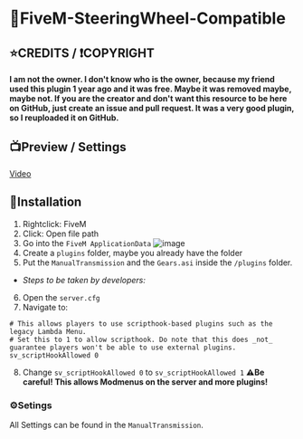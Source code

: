 # 🔧FiveM-SteeringWheel-Compatible

## ⭐CREDITS / ❗COPYRIGHT
**I am not the owner. I don't know who is the owner, because my friend used this plugin 1 year ago and it was free. Maybe it was removed maybe, maybe not.
If you are the creator and don't want this resource to be here on GitHub, just create an issue and pull request. It was a very good plugin, so I reuploaded it on GitHub.**

## 📺Preview / Settings
[Video](https://youtu.be/FqN7JuryX4A)

## 📗Installation
1. Rightclick:  FiveM
2. Click: Open file path
3. Go into the `FiveM ApplicationData`
![image](https://user-images.githubusercontent.com/60815764/153277781-cddad2fe-1c06-4628-a6b1-9b9534087934.png)
4. Create a `plugins` folder, maybe you already have the folder
5. Put the `ManualTransmission` and the `Gears.asi` inside the `/plugins` folder.
- _Steps to be taken by developers:_
6. Open the `server.cfg`
7. Navigate to:
```
# This allows players to use scripthook-based plugins such as the legacy Lambda Menu.
# Set this to 1 to allow scripthook. Do note that this does _not_ guarantee players won't be able to use external plugins.
sv_scriptHookAllowed 0
````
8. Change
```sv_scriptHookAllowed 0``` to ```sv_scriptHookAllowed 1```
**⚠️Be careful! This allows Modmenus on the server and more plugins!**

### ⚙️Setings
All Settings can be found in the `ManualTransmission`.
